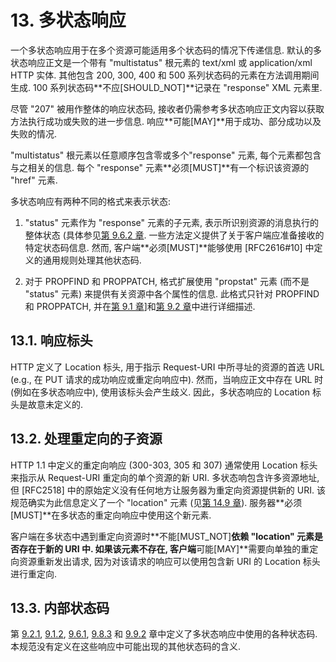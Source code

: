 # 13. 多状态响应

一个多状态响应用于在多个资源可能适用多个状态码的情况下传递信息. 默认的多状态响应正文是一个带有
"multistatus" 根元素的 text/xml 或 application/xml HTTP 实体.
其他包含 200, 300, 400 和 500 系列状态码的元素在方法调用期间生成.
100 系列状态码**不应[SHOULD_NOT]**记录在 "response" XML 元素里.

尽管 "207" 被用作整体的响应状态码,
接收者仍需参考多状态响应正文内容以获取方法执行成功或失败的进一步信息.
响应**可能[MAY]**用于成功、部分成功以及失败的情况.

"multistatus" 根元素以任意顺序包含零或多个"response" 元素, 每个元素都包含与之相关的信息.
每个 "response" 元素**必须[MUST]**有一个标识该资源的 "href" 元素.

多状态响应有两种不同的格式来表示状态:

1. "status" 元素作为 "response" 元素的子元素, 表示所识别资源的消息执行的整体状态
   (具体参见[第 9.6.2 章][SECTION#9.6.2].
   一些方法定义提供了关于客户端应准备接收的特定状态码信息. 然而,
   客户端**必须[MUST]**能够使用 [RFC2616#10] 中定义的通用规则处理其他状态码.

2. 对于 PROPFIND 和 PROPPATCH,
   格式扩展使用 "propstat" 元素 (而不是 "status" 元素) 来提供有关资源中各个属性的信息.
   此格式只针对 PROPFIND 和 PROPPATCH,
   并在[第 9.1 章][SECTION#9.1]]和[第 9.2 章][SECTION#9.2]中进行详细描述.

## 13.1. 响应标头

HTTP 定义了 Location 标头, 用于指示 Request-URI 中所寻址的资源的首选 URL
(e.g., 在 PUT 请求的成功响应或重定向响应中).
然而，当响应正文中存在 URL 时 (例如在多状态响应中), 使用该标头会产生歧义.
因此，多状态响应的 Location 标头是故意未定义的.

## 13.2. 处理重定向的子资源

HTTP 1.1 中定义的重定向响应 (300-303, 305 和 307) 通常使用 Location 标头来指示从
Request-URI 重定向的单个资源的新 URI. 多状态响包含许多资源地址,
但 [RFC2518] 中的原始定义没有任何地方让服务器为重定向资源提供新的 URI.
该规范确实为此信息定义了一个 "location" 元素 (见[第 14.9 章][SECTION#14.9]).
服务器**必须[MUST]**在多状态的重定向响应中使用这个新元素.

客户端在多状态中遇到重定向资源时**不能[MUST_NOT]**依赖 "location" 元素是否存在于新的
URI 中. 如果该元素不存在, 客户端**可能[MAY]**需要向单独的重定向资源重新发出请求,
因为对该请求的响应可以使用包含新 URI 的 Location 标头进行重定向.

## 13.3. 内部状态码

第 [9.2.1][SECTION#9.2.1], [9.1.2][SECTION#9.1.2],
[9.6.1][SECTION#9.6.1], [9.8.3][SECTION#9.8.3] 和 [9.9.2][SECTION#9.9.2]
章中定义了多状态响应中使用的各种状态码. 本规范没有定义在这些响应中可能出现的其他状态码的含义.

<!-- refs -->

[SECTION#14.9]: 14-xml_element_definitions.md#149-location-xml-元素
[SECTION#9.1]: 9-http_methods_for_distributed_authoring.md#91-propfind-方法
[SECTION#9.1.2]: 9-http_methods_for_distributed_authoring.md#912-用于-propstat-元素的状态码
[SECTION#9.2]: 9-http_methods_for_distributed_authoring.md#92-proppatch-方法
[SECTION#9.2.1]: 9-http_methods_for_distributed_authoring.md#921-propstat-元素中使用的状态代码
[SECTION#9.6.1]: 9-http_methods_for_distributed_authoring.md#961-集合中的-delete
[SECTION#9.6.2]: 9-http_methods_for_distributed_authoring.md#962-示例---delete
[SECTION#9.8.3]: 9-http_methods_for_distributed_authoring.md#983-集合中的-copy
[SECTION#9.9.2]: s9-http_methods_for_distributed_authoring.md#992-集合中的-move
